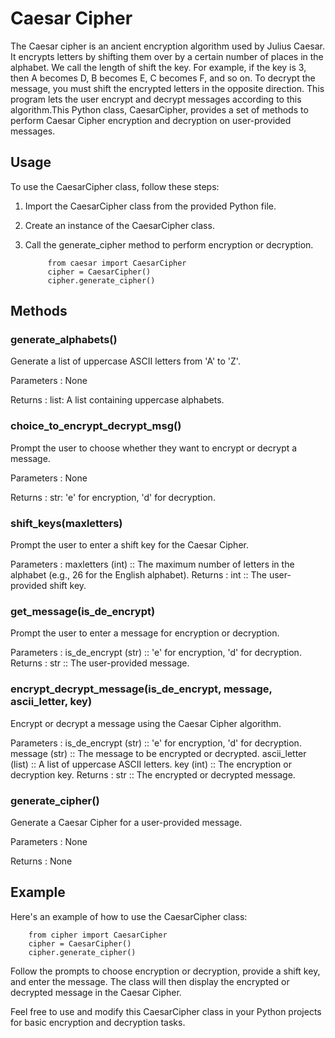 # Caesar Cipher
The Caesar cipher is an ancient encryption algorithm used by Julius Caesar. It
encrypts letters by shifting them over by a
certain number of places in the alphabet. We
call the length of shift the key. For example, if the
key is 3, then A becomes D, B becomes E, C becomes
F, and so on. To decrypt the message, you must shift
the encrypted letters in the opposite direction. This
program lets the user encrypt and decrypt messages
according to this algorithm.This Python class, CaesarCipher, provides a set of methods to perform Caesar Cipher encryption and decryption on user-provided messages.

## Usage
To use the CaesarCipher class, follow these steps:

1. Import the CaesarCipher class from the provided Python file.
2. Create an instance of the CaesarCipher class.
3. Call the generate_cipher method to perform encryption or decryption.

            from caesar import CaesarCipher
            cipher = CaesarCipher()
            cipher.generate_cipher()
## Methods
### generate_alphabets()
Generate a list of uppercase ASCII letters from 'A' to 'Z'.

Parameters : None

Returns : list: A list containing uppercase alphabets.
### choice_to_encrypt_decrypt_msg()
Prompt the user to choose whether they want to encrypt or decrypt a message.

Parameters : None

Returns : str: 'e' for encryption, 'd' for decryption.
### shift_keys(maxletters)
Prompt the user to enter a shift key for the Caesar Cipher.

Parameters : maxletters (int) :: The maximum number of letters in the alphabet (e.g., 26 for the English alphabet).
Returns : int :: The user-provided shift key.
### get_message(is_de_encrypt)
Prompt the user to enter a message for encryption or decryption.

Parameters : is_de_encrypt (str) :: 'e' for encryption, 'd' for decryption.
Returns : str :: The user-provided message.
### encrypt_decrypt_message(is_de_encrypt, message, ascii_letter, key)
Encrypt or decrypt a message using the Caesar Cipher algorithm.

Parameters : is_de_encrypt (str) :: 'e' for encryption, 'd' for decryption.
             message (str) :: The message to be encrypted or decrypted.
             ascii_letter (list) :: A list of uppercase ASCII letters.
             key (int) :: The encryption or decryption key.
Returns : str :: The encrypted or decrypted message.
### generate_cipher()
Generate a Caesar Cipher for a user-provided message.

Parameters : None

Returns : None

## Example
Here's an example of how to use the CaesarCipher class:

        from cipher import CaesarCipher
        cipher = CaesarCipher()
        cipher.generate_cipher()
Follow the prompts to choose encryption or decryption, provide a shift key, and enter the message. The class will then display the encrypted or decrypted message in the Caesar Cipher.

Feel free to use and modify this CaesarCipher class in your Python projects for basic encryption and decryption tasks.